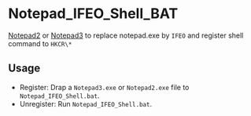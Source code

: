 # Notepad_IFEO_Shell_BAT
[Notepad2][1] or [Notepad3][2] to replace notepad.exe by `IFEO` and register shell command to `HKCR\*`

## Usage

- Register: Drap a `Notepad3.exe` or `Notepad2.exe` file to `Notepad_IFEO_Shell.bat`.
- Unregister: Run `Notepad_IFEO_Shell.bat`.

[1]: https://github.com/zufuliu/notepad2
[2]: https://github.com/rizonesoft/Notepad3
